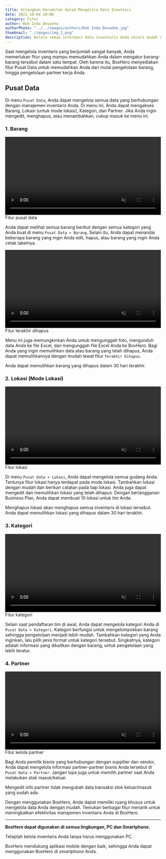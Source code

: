 ```yaml
---
title: Hilangkan Kerumitan dalam Mengelola Data Inventari
date: 2021-10-04 10:00
category: Fitur
author: Roh Inda Devanho
authorPhoto: "../../images/authors/Roh Inda Devanho.jpg"
thumbnail: "./images/img_1.png"
description: Kelola semua informasi data inventaris Anda secara mudah dengan fitur pusat data BoxHero.
---
```


Saat mengelola inventaris yang berjumlah sangat banyak, Anda memerlukan fitur yang mampu memudahkan Anda dalam mengatur barang-barang tersebut dalam satu tempat. Oleh karena itu, BoxHero menyediakan fitur Pusat Data untuk memudahkan Anda dari mulai pengelolaan barang, hingga pengelolaan partner kerja Anda.

## Pusat Data

Di menu `Pusat Data`, Anda dapat mengelola semua data yang berhubungan dengan manajemen inventaris Anda. Di menu ini, Anda dapat mengakses Barang, Lokasi (untuk mode lokasi), Kategori, dan Partner. Jika Anda ingin mengedit, menghapus, atau menambahkan, cukup masuk ke menu ini.

### 1. Barang

<video src="images/img_2.mp4" style="width:100%" muted autoplay loop playsinline></video>
<invisible>Fitur pusat data</invisible>

Anda dapat melihat semua barang berikut dengan semua kategori yang Anda buat di menu `Pusat Data > Barang`. Selain itu, Anda dapat menandai beberapa barang yang ingin Anda edit, hapus, atau barang yang ingin Anda cetak labelnya.

<video src="images/img_3.mp4" style="width:100%" muted autoplay loop playsinline></video>
<invisible>Fitur terakhir dihapus</invisible>

Menu ini juga memungkinkan Anda untuk mengunggah foto, mengunduh data Anda ke file Excel, dan mengunggah file Excel Anda ke BoxHero. Bagi Anda yang ingin memulihkan data atau barang yang telah dihapus, Anda dapat memulihkannya dengan mudah lewat fitur `Terakhir Dihapus`.

<caution-box>

Anda dapat memulihkan barang yang dihapus dalam 30 hari terakhir.

</caution-box>

### 2. Lokasi (Mode Lokasi)

<video src="images/img_4.mp4" style="width:100%" muted autoplay loop playsinline></video>
<invisible>Fitur lokasi</invisible>

Di menu `Pusat Data > Lokasi`, Anda dapat mengelola semua gudang Anda. Tentunya fitur lokasi hanya terdapat pada mode lokasi. Tambahkan lokasi dengan mudah dan berikan catatan pada tiap lokasi. Anda juga dapat mengedit dan memulihkan lokasi yang telah dihapus. Dengan berlangganan Business Plan, Anda dapat membuat 10 lokasi untuk tim Anda.

<caution-box>

Menghapus lokasi akan menghapus semua inventaris di lokasi tersebut.<br/>
Anda dapat memulihkan lokasi yang dihapus dalam 30 hari terakhir.

</caution-box>

### 3. Kategori

<video src="images/img_5.mp4" style="width:100%" muted autoplay loop playsinline></video>
<invisible>Fitur kategori</invisible>

Selain saat pendaftaran tim di awal, Anda dapat mengelola kategori Anda di `Pusat Data > Kategori`. Kategori berfungsi untuk mengelompokkan barang sehingga pengelolaan menjadi lebih mudah. Tambahkan kategori yang Anda inginkan, lalu pilih jenis format untuk kategori tersebut. Singkatnya, kategori adalah informasi yang dikaitkan dengan barang, untuk pengelolaan yang lebih teratur.

### 4. Partner

<video src="images/img_6.mp4" style="width:100%" muted autoplay loop playsinline></video>
<invisible>Fitur kelola partner</invisible>

Bagi Anda pemilik bisnis yang berhubungan dengan suppllier dan vendor, Anda dapat mengelola informasi partner-partner bisnis Anda tersebut di `Pusat Data > Partner`. Jangan lupa juga untuk memilih partner saat Anda melakukan stok masuk/keluar.

<caution-box>

Mengedit info partner tidak mengubah data transaksi stok keluar/masuk yang sudah ada.

</caution-box>

Dengan menggunakan BoxHero, Anda dapat memiliki ruang khusus untuk mengelola data Anda dengan mudah. Temukan berbagai fitur menarik untuk meningkatkan efektivitas manajemen inventaris Anda di BoxHero.

<hr/>

<tip-box>

**BoxHero dapat digunakan di semua lingkungan, PC dan Smartphone.**

Tetaplah kelola inventaris Anda tanpa harus menggunakan PC.

BoxHero mendukung aplikasi mobile dengan baik, sehingga Anda dapat menggunakan BoxHero di *smartphone* Anda.

</tip-box>


